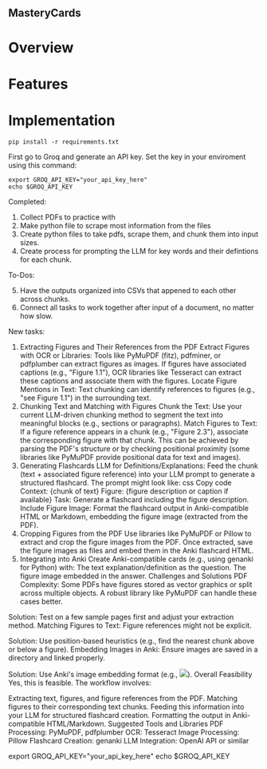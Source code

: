 ## MasteryCards

# Overview


# Features



# Implementation

```
pip install -r requirements.txt
```

First go to Groq and generate an API key. Set the key in your enviroment using this command:
```
export GROQ_API_KEY="your_api_key_here"
echo $GROQ_API_KEY
```

Completed:

1. Collect PDFs to practice with
2. Make python file to scrape most information from the files
3. Create python files to take pdfs, scrape them, and chunk them into input sizes.
4. Create process for prompting the LLM for key words and their defintions for each chunk.

To-Dos:

5. Have the outputs organized into CSVs that appened to each other across chunks.
6. Connect all tasks to work together after input of a document, no matter how slow.

New tasks:

1. Extracting Figures and Their References from the PDF
Extract Figures with OCR or Libraries: Tools like PyMuPDF (fitz), pdfminer, or pdfplumber can extract figures as images. If figures have associated captions (e.g., "Figure 1.1"), OCR libraries like Tesseract can extract these captions and associate them with the figures.
Locate Figure Mentions in Text: Text chunking can identify references to figures (e.g., "see Figure 1.1") in the surrounding text.
2. Chunking Text and Matching with Figures
Chunk the Text: Use your current LLM-driven chunking method to segment the text into meaningful blocks (e.g., sections or paragraphs).
Match Figures to Text: If a figure reference appears in a chunk (e.g., "Figure 2.3"), associate the corresponding figure with that chunk. This can be achieved by parsing the PDF's structure or by checking positional proximity (some libraries like PyMuPDF provide positional data for text and images).
3. Generating Flashcards
LLM for Definitions/Explanations: Feed the chunk (text + associated figure reference) into your LLM prompt to generate a structured flashcard. The prompt might look like:
css
Copy code
Context: {chunk of text}
Figure: {figure description or caption if available}
Task: Generate a flashcard including the figure description.
Include Figure Image: Format the flashcard output in Anki-compatible HTML or Markdown, embedding the figure image (extracted from the PDF).
4. Cropping Figures from the PDF
Use libraries like PyMuPDF or Pillow to extract and crop the figure images from the PDF. Once extracted, save the figure images as files and embed them in the Anki flashcard HTML.
5. Integrating into Anki
Create Anki-compatible cards (e.g., using genanki for Python) with:
The text explanation/definition as the question.
The figure image embedded in the answer.
Challenges and Solutions
PDF Complexity: Some PDFs have figures stored as vector graphics or split across multiple objects. A robust library like PyMuPDF can handle these cases better.

Solution: Test on a few sample pages first and adjust your extraction method.
Matching Figures to Text: Figure references might not be explicit.

Solution: Use position-based heuristics (e.g., find the nearest chunk above or below a figure).
Embedding Images in Anki: Ensure images are saved in a directory and linked properly.

Solution: Use Anki's image embedding format (e.g., <img src="path_to_image.jpg">).
Overall Feasibility
Yes, this is feasible. The workflow involves:

Extracting text, figures, and figure references from the PDF.
Matching figures to their corresponding text chunks.
Feeding this information into your LLM for structured flashcard creation.
Formatting the output in Anki-compatible HTML/Markdown.
Suggested Tools and Libraries
PDF Processing: PyMuPDF, pdfplumber
OCR: Tesseract
Image Processing: Pillow
Flashcard Creation: genanki
LLM Integration: OpenAI API or similar


export GROQ_API_KEY="your_api_key_here"
echo $GROQ_API_KEY

